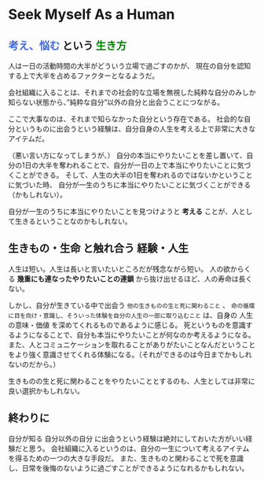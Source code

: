 # Seek Myself As a Human

## <font color=royalblue>考え、悩む</font> という <font color=green>生き方</font>
人は一日の活動時間の大半がどういう立場で過ごすのかが、
現在の自分を認知する上で大半を占めるファクターとなるようだ。

会社組織に入ることは、それまでの社会的な立場を無視した純粋な自分のみしか知らない状態から、”純粋な自分”以外の自分と出会うことにつながる。

ここで大事なのは、それまで知らなかった自分という存在である。
社会的な自分というものに出会うという経験は、自分自身の人生を考える上で非常に大きなアイテムだ。

（悪い言い方になってしまうが、）
自分の本当にやりたいことを差し置いて、自分の1日の大半を奪われることで、自分が一日の上で本当にやりたいことに気づくことができる。
そして、人生の大半の1日を奪われるのではないかということに気づいた時、
自分が一生のうちに本当にやりたいことに気づくことができる（かもしれない）。

自分が一生のうちに本当にやりたいことを見つけようと **考える** ことが、人として生きるということなのかもしれない。

## 生きもの・生命 と触れ合う 経験・人生
人生は短い。人生は長いと言いたいところだが残念ながら短い。
人の欲からくる **幾重にも連なったやりたいことの連鎖** から抜け出せるほど、人の寿命は長くない。

しかし、自分が生きている中で出会う `他の生きものの生と死に関わること` 、 `命の循環に目を向け・意識し、そういった体験を自分の人生の一部に取り込むこと` は、自身の 人生の意味・価値 を深めてくれるものであるように感じる。
死というものを意識するようになることで、自分も本当にやりたいことが何なのか考えるようになる。
また、人とコミュニケーションを取れることがありがたいことなんだということをより強く意識させてくれる体験になる。（それができるのは今日までかもしれないのだから。）

生きものの生と死に関わることをやりたいこととするのも、人生としては非常に良い選択かもしれない。

## 終わりに
自分が知る 自分以外の自分 に出会うという経験は絶対にしておいた方がいい経験だと思う。
会社組織に入るというのは、自分の一生について考えるアイテムを得るための一つの大きな手段だ。
また、生きものと関わることで死を意識し、日常を後悔のないように過ごすことができるようになれるかもしれない。


